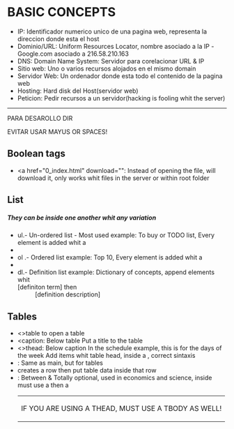 <h1>BASIC CONCEPTS</h1>

* IP: Identificador numerico unico de una pagina web, representa la direccion donde esta el host
* Dominio/URL: Uniform Resources Locator, nombre asociado a la IP
  -Google.com asociado a 216.58.210.163
* DNS: Domain Name System: Servidor para corelacionar URL & IP
* Sitio web: Uno o varios recursos alojados en el mismo domain
* Servidor Web: Un ordenador donde esta todo el contenido de la pagina web
* Hosting: Hard disk del Host(servidor web)
* Peticion: Pedir recursos a un servidor(hacking is fooling whit the server)

---

PARA DESAROLLO DIR

EVITAR USAR MAYUS OR SPACES!



<h2>Boolean tags</h2>

- <a href="0_index.html" download="":
  Instead of opening the file, will download it, only works whit files in the server or within root folder

  

<h2>List</h2>

<h5>They can be inside one another whit any variation</h5>

- ul.- Un-ordered list  - Most used
  example: To buy or TODO list, Every element is added whit a <li>
- ol .- Ordered list
  example: Top 10, Every element is added whit a <li>
- dl.- Definition list
  example: Dictionary of concepts, append elements whit <dt> [definiton term] then <dd>[definition description]

<h2>Tables</h2>

- <>table to open a table
- <caption: Below table
  Put a title to the table
- <>thead: Below caption
  In the schedule example, this is for the days of the week
  Add items whit <th> table head, inside a <tr>, correct sintaxis 
- <tbody>:
  Same as main, but for tables
- <tr> creates a row then put <td> table data inside that row
- <tfoot>: Between <tbody> & <table>
  Totally optional, used in economics and science, inside must use a <tr> then a <td>

IF YOU ARE USING A THEAD, MUST USE A TBODY AS WELL!

